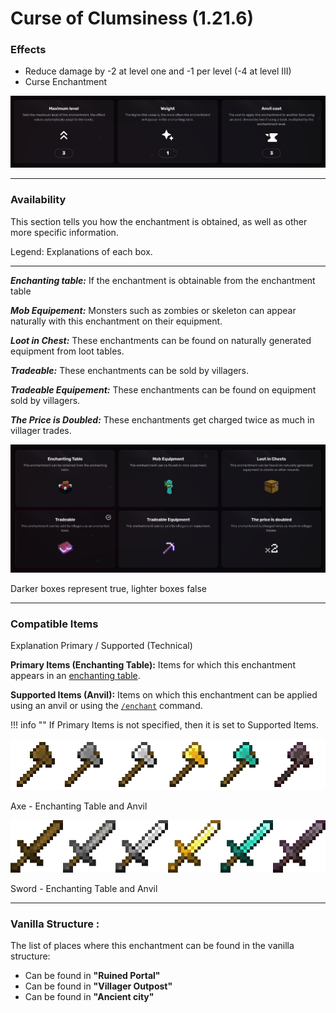 # Curse of Clumsiness (1.21.6)
### Effects
*   Reduce damage by -2 at level one and -1 per level (-4 at level III)
*   Curse Enchantment

![](/images/voxel/enchantment/weapon-enchantment/image_1756618467578_419.png)

* * *

### Availability

This section tells you how the enchantment is obtained, as well as other more specific information.

Legend: Explanations of each box.[](#legend-explanations-of-each-box)

* * *

_**Enchanting table:**_ If the enchantment is obtainable from the enchantment table

_**Mob Equipement:**_ Monsters such as zombies or skeleton can appear naturally with this enchantment on their equipment.

_**Loot in Chest:**_ These enchantments can be found on naturally generated equipment from loot tables.

_**Tradeable:**_ These enchantments can be sold by villagers.

_**Tradeable Equipement:**_ These enchantments can be found on equipment sold by villagers.

_**The Price is Doubled:**_ These enchantments get charged twice as much in villager trades.

![](/images/voxel/enchantment/weapon-enchantment/image_1756618467578_69.png)

Darker boxes represent true, lighter boxes false

* * *

### Compatible Items
Explanation Primary / Supported (Technical)[](#explanation-primary-supported-technical)

**Primary Items (Enchanting Table):** Items for which this enchantment appears in an [enchanting table](https://minecraft.wiki/w/Enchanting_table).

**Supported Items (Anvil):** Items on which this enchantment can be applied using an anvil or using the [`/enchant`](https://minecraft.wiki/w/Commands/enchant) command.

!!! info ""
    If Primary Items is not specified, then it is set to Supported Items.

![](/images/voxel/enchantment/weapon-enchantment/image_1756618467578_810.png)

Axe - Enchanting Table and Anvil

![](/images/voxel/enchantment/weapon-enchantment/image_1756618467578_574.png)

Sword - Enchanting Table and Anvil

* * *

### Vanilla Structure :

The list of places where this enchantment can be found in the vanilla structure:

*   Can be found in **"Ruined Portal"**
*   Can be found in **"Villager Outpost"**
*   Can be found in **"Ancient city"**